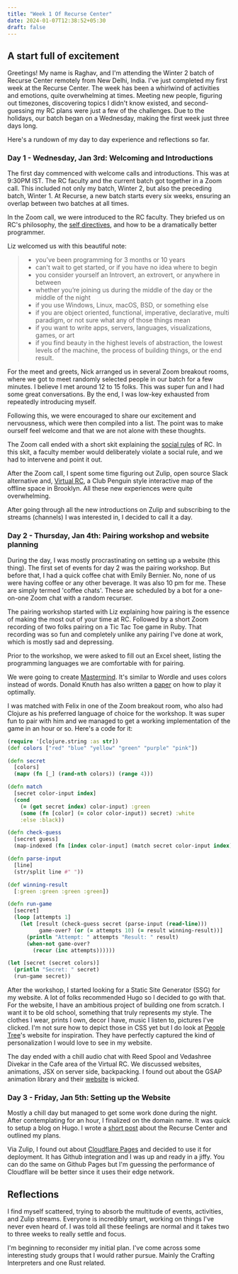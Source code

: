 ```yaml
---
title: "Week 1 Of Recurse Center"
date: 2024-01-07T12:38:52+05:30
draft: false
---
```


## A start full of excitement

Greetings! My name is Raghav, and I'm attending the Winter 2 batch of Recurse Center remotely from New Delhi, India. I've just completed my first week at the Recurse Center. The week has been a whirlwind of activities and emotions, quite overwhelming at times. Meeting new people, figuring out timezones, discovering topics I didn't know existed, and second-guessing my RC plans were just a few of the challenges. Due to the holidays, our batch began on a Wednesday, making the first week just three days long.

Here's a rundown of my day to day experience and reflections so far.

### Day 1 - Wednesday, Jan 3rd: Welcoming and Introductions
The first day commenced with welcome calls and introductions. This was at 9:30PM IST. The RC faculty and the current batch got together in a Zoom call. This included not only my batch, Winter 2, but also the preceding batch, Winter 1. At Recurse, a new batch starts every six weeks, ensuring an overlap between two batches at all times.

In the Zoom call, we were introduced to the RC faculty. They briefed us on RC's philosophy, the [self directives](https://www.recurse.com/self-directives), and how to be a dramatically better programmer.

Liz welcomed us with this beautiful note:
> - you’ve been programming for 3 months or 10 years
>- can't wait to get started, or if you have no idea where to begin
> - you consider yourself an Introvert, an extrovert, or anywhere in between
> - whether you’re joining us during the middle of the day or the middle of the night
> - if you use Windows, Linux, macOS, BSD, or something else
> - if you are object oriented, functional, imperative, declarative, multi paradigm, or not sure what any of those things mean
> - if you want to write apps, servers, languages, visualizations, games, or art
> - if you find beauty in the highest levels of abstraction, the lowest levels of the machine, the process of building things, or the end result.

For the meet and greets, Nick arranged us in several Zoom breakout rooms, where we got to meet randomly selected people in our batch for a few minutes. I believe I met around 12 to 15 folks. This was super fun and I had some great conversations. By the end, I was low-key exhausted from repeatedly introducing myself.

Following this, we were encouraged to share our excitement and nervousness, which were then compiled into a list. The point was to make ourself feel welcome and that we are not alone with these thoughts.

The Zoom call ended with a short skit explaining the [social rules](https://www.recurse.com/social-rules) of RC. In this skit, a faculty member would deliberately violate a social rule, and we had to intervene and point it out.

After the Zoom call, I spent some time figuring out Zulip, open source Slack alternative and, [Virtual RC](https://www.recurse.com/virtual-rc), a Club Penguin style interactive map of the offline space in Brooklyn. All these new experiences were quite overwhelming.

After going through all the new introductions on Zulip and subscribing to the streams (channels) I was interested in, I decided to call it a day.

### Day 2 - Thursday, Jan 4th: Pairing workshop and website planning

During the day, I was mostly procrastinating on setting up a website (this thing). The first set of events for day 2 was the pairing workshop. But before that, I had a quick coffee chat with Emily Bernier. No, none of us were having coffee or any other beverage. It was also 10 pm for me. These are simply termed 'coffee chats'. These are scheduled by a bot for a one-on-one Zoom chat with a random recurser.

The pairing workshop started with Liz explaining how pairing is the essence of making the most out of your time at RC. Followed by a short Zoom recording of two folks pairing on a Tic Tac Toe game in Ruby. That recording was so fun and completely unlike any pairing I've done at work, which is mostly sad and depressing.

Prior to the workshop, we were asked to fill out an Excel sheet, listing the programming languages we are comfortable with for pairing.

We were going to create [Mastermind](https://en.wikipedia.org/wiki/Mastermind_(board_game)). It's similar to Wordle and uses colors instead of words. Donald Knuth has also written a [paper](https://www.cs.uni.edu/~wallingf/teaching/cs3530/resources/knuth-mastermind.pdf) on how to play it optimally.

I was matched with Felix in one of the Zoom breakout room, who also had Clojure as his preferred language of choice for the workshop. It was super fun to pair with him and we managed to get a working implementation of the game in an hour or so. Here's a code for it:
```Clojure
(require '[clojure.string :as str])
(def colors ["red" "blue" "yellow" "green" "purple" "pink"])

(defn secret
  [colors]
  (mapv (fn [_] (rand-nth colors)) (range 4)))

(defn match
  [secret color-input index]
  (cond
    (= (get secret index) color-input) :green
    (some (fn [color] (= color color-input)) secret) :white
    :else :black))

(defn check-guess
  [secret guess]
  (map-indexed (fn [index color-input] (match secret color-input index)) guess))

(defn parse-input
  [line]
  (str/split line #" "))

(def winning-result
  [:green :green :green :green])

(defn run-game
  [secret]
  (loop [attempts 1]
    (let [result (check-guess secret (parse-input (read-line)))
          game-over? (or (= attempts 10) (= result winning-result))]
      (println "Attempt: " attempts "Result: " result)
      (when-not game-over?
        (recur (inc attempts))))))

(let [secret (secret colors)]
  (println "Secret: " secret)
  (run-game secret))
```

After the workshop, I started looking for a Static Site Generator (SSG) for my website. A lot of folks recommended Hugo so I decided to go with that. For the website, I have an ambitious project of building one from scratch. I want it to be old school, something that truly represents my style. The clothes I wear, prints I own, decor I have, music I listen to, pictures I've clicked. I'm not sure how to depict those in CSS yet but I do look at [People Tree](https://www.peopletreeonline.com/home.html)'s website for inspiration. They have perfectly captured the kind of personalization I would love to see in my website.

The day ended with a chill audio chat with Reed Spool and Vedashree Divekar in the Cafe area of the Virtual RC. We discussed websites, animations, JSX on server side, backpacking. I found out about the GSAP animation library and their [website](https://gsap.com/) is wicked.

### Day 3 - Friday, Jan 5th: Setting up the Website

Mostly a chill day but managed to get some work done during the night. After contemplating for an hour, I finalized on the domain name. It was quick to setup a blog on Hugo. I wrote a [short post](/posts/recurse-center/) about the Recurse Center and outlined my plans.

Via Zulip, I found out about [Cloudflare Pages](https://pages.cloudflare.com/) and decided to use it for deployment. It has Github integration and I was up and ready in a jiffy. You can do the same on Github Pages but I'm guessing the performance of Cloudflare will be better since it uses their edge network.

## Reflections

I find myself scattered, trying to absorb the multitude of events, activities, and Zulip streams. Everyone is incredibly smart, working on things I've never even heard of. I was told all these feelings are normal and it takes two to three weeks to really settle and focus.

I'm beginning to reconsider my initial plan. I've come across some interesting study groups that I would rather pursue. Mainly the Crafting Interpreters and one Rust related.
